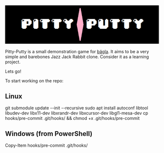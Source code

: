 ![banner](./assets/logo.png)

Pitty-Putty is a small demonstration game for [bägla](https://github.com/ekaktusz/bagla-engine). It aims to be a very simple and barebones Jazz Jack Rabbit clone. Consider it as a learning project.

Lets go!

To start working on the repo:

## Linux
git submodule update --init --recursive
sudo apt install autoconf libtool libudev-dev libx11-dev libxrandr-dev libxcursor-dev libgl1-mesa-dev
cp hooks/pre-commit .git/hooks/ && chmod +x .git/hooks/pre-commit

## Windows (from PowerShell)
Copy-Item hooks/pre-commit .git/hooks/
